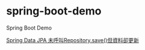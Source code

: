 # spring-boot-demo
Spring Boot Demo

[Spring Data JPA 未呼叫Repository.save()但資料卻更新](https://matthung0807.blogspot.com/2020/11/spring-data-jpa-not-call-repository-save-but-updated.html) 

